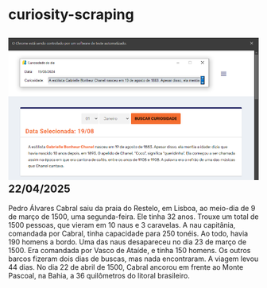 # curiosity-scraping
![Budget](./execucao.png)
22/04/2025
-
Pedro Álvares Cabral saiu da praia do Restelo, em Lisboa, ao meio-dia de 9 de março de 1500, uma segunda-feira. Ele tinha 32 anos. Trouxe um total de 1500 pessoas, que vieram em 10 naus e 3 caravelas. A nau capitânia, comandada por Cabral, tinha capacidade para 250 tonéis. Ao todo, havia 190 homens a bordo. Uma das naus desapareceu no dia 23 de março de 1500. Era comandada por Vasco de Ataíde, e tinha 150 homens. Os outros barcos fizeram dois dias de buscas, mas nada encontraram. A viagem levou 44 dias. No dia 22 de abril de 1500, Cabral ancorou em frente ao Monte Pascoal, na Bahia, a 36 quilômetros do litoral brasileiro.
